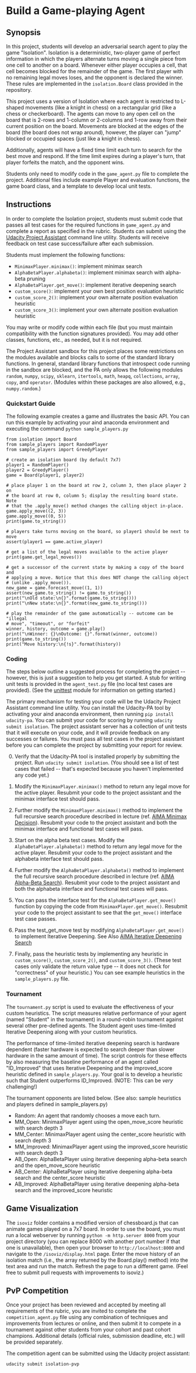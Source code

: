 
# Build a Game-playing Agent

## Synopsis

In this project, students will develop an adversarial search agent to play the game "Isolation".  Isolation is a deterministic, two-player game of perfect information in which the players alternate turns moving a single piece from one cell to another on a board.  Whenever either player occupies a cell, that cell becomes blocked for the remainder of the game.  The first player with no remaining legal moves loses, and the opponent is declared the winner.  These rules are implemented in the `isolation.Board` class provided in the repository. 

This project uses a version of Isolation where each agent is restricted to L-shaped movements (like a knight in chess) on a rectangular grid (like a chess or checkerboard).  The agents can move to any open cell on the board that is 2-rows and 1-column or 2-columns and 1-row away from their current position on the board. Movements are blocked at the edges of the board (the board does not wrap around), however, the player can "jump" blocked or occupied spaces (just like a knight in chess).

Additionally, agents will have a fixed time limit each turn to search for the best move and respond.  If the time limit expires during a player's turn, that player forfeits the match, and the opponent wins.

Students only need to modify code in the `game_agent.py` file to complete the project.  Additional files include example Player and evaluation functions, the game board class, and a template to develop local unit tests.  


## Instructions

In order to complete the Isolation project, students must submit code that passes all test cases for the required functions in `game_agent.py` and complete a report as specified in the rubric.  Students can submit using the [Udacity Project Assistant]() command line utility.  Students will receive feedback on test case success/failure after each submission.

Students must implement the following functions:

- `MinimaxPlayer.minimax()`: implement minimax search
- `AlphaBetaPlayer.alphabeta()`: implement minimax search with alpha-beta pruning
- `AlphaBetaPlayer.get_move()`: implement iterative deepening search
- `custom_score()`: implement your own best position evaluation heuristic
- `custom_score_2()`: implement your own alternate position evaluation heuristic
- `custom_score_3()`: implement your own alternate position evaluation heuristic

You may write or modify code within each file (but you must maintain compatibility with the function signatures provided).  You may add other classes, functions, etc., as needed, but it is not required.

The Project Assistant sandbox for this project places some restrictions on the modules available and blocks calls to some of the standard library functions.  In general, standard library functions that introspect code running in the sandbox are blocked, and the PA only allows the following modules `random`, `numpy`, `scipy`, `sklearn`, `itertools`, `math`, `heapq`, `collections`, `array`, `copy`, and `operator`. (Modules within these packages are also allowed, e.g., `numpy.random`.)


### Quickstart Guide

The following example creates a game and illustrates the basic API.  You can run this example by activating your aind anaconda environment and executing the command `python sample_players.py`

    from isolation import Board
    from sample_players import RandomPlayer
    from sample_players import GreedyPlayer

    # create an isolation board (by default 7x7)
    player1 = RandomPlayer()
    player2 = GreedyPlayer()
    game = Board(player1, player2)

    # place player 1 on the board at row 2, column 3, then place player 2 on
    # the board at row 0, column 5; display the resulting board state.  Note
    # that the .apply_move() method changes the calling object in-place.
    game.apply_move((2, 3))
    game.apply_move((0, 5))
    print(game.to_string())

    # players take turns moving on the board, so player1 should be next to move
    assert(player1 == game.active_player)

    # get a list of the legal moves available to the active player
    print(game.get_legal_moves())

    # get a successor of the current state by making a copy of the board and
    # applying a move. Notice that this does NOT change the calling object
    # (unlike .apply_move()).
    new_game = game.forecast_move((1, 1))
    assert(new_game.to_string() != game.to_string())
    print("\nOld state:\n{}".format(game.to_string()))
    print("\nNew state:\n{}".format(new_game.to_string()))

    # play the remainder of the game automatically -- outcome can be "illegal
    # move", "timeout", or "forfeit"
    winner, history, outcome = game.play()
    print("\nWinner: {}\nOutcome: {}".format(winner, outcome))
    print(game.to_string())
    print("Move history:\n{!s}".format(history))


### Coding

The steps below outline a suggested process for completing the project -- however, this is just a suggestion to help you get started.  A stub for writing unit tests is provided in the `agent_test.py` file (no local test cases are provided). (See the [unittest](https://docs.python.org/3/library/unittest.html#basic-example) module for information on getting started.)

The primary mechanism for testing your code will be the Udacity Project Assistant command line utility.  You can install the Udacity-PA tool by activating your aind anaconda environment, then running `pip install udacity-pa`.  You can submit your code for scoring by running `udacity submit isolation`.  The project assistant server has a collection of unit tests that it will execute on your code, and it will provide feedback on any successes or failures.  You must pass all test cases in the project assistant before you can complete the project by submitting your report for review.

0. Verify that the Udacity-PA tool is installed properly by submitting the project. Run `udacity submit isolation`. (You should see a list of test cases that failed -- that's expected because you haven't implemented any code yet.)

0. Modify the `MinimaxPlayer.minimax()` method to return any legal move for the active player.  Resubmit your code to the project assistant and the minimax interface test should pass.

0. Further modify the `MinimaxPlayer.minimax()` method to implement the full recursive search procedure described in lecture (ref. [AIMA Minimax Decision](https://github.com/aimacode/aima-pseudocode/blob/master/md/Minimax-Decision.md)).  Resubmit your code to the project assistant and both the minimax interface and functional test cases will pass.

0. Start on the alpha beta test cases. Modify the `AlphaBetaPlayer.alphabeta()` method to return any legal move for the active player.  Resubmit your code to the project assistant and the alphabeta interface test should pass.

0. Further modify the `AlphaBetaPlayer.alphabeta()` method to implement the full recursive search procedure described in lecture (ref. [AIMA Alpha-Beta Search](https://github.com/aimacode/aima-pseudocode/blob/master/md/Alpha-Beta-Search.md)).  Resubmit your code to the project assistant and both the alphabeta interface and functional test cases will pass.

0. You can pass the interface test for the `AlphaBetaPlayer.get_move()` function by copying the code from `MinimaxPlayer.get_move()`.  Resubmit your code to the project assistant to see that the `get_move()` interface test case passes.

0. Pass the test_get_move test by modifying `AlphaBetaPlayer.get_move()` to implement Iterative Deepening.  See Also [AIMA Iterative Deepening Search](https://github.com/aimacode/aima-pseudocode/blob/master/md/Iterative-Deepening-Search.md)

0. Finally, pass the heuristic tests by implementing any heuristic in `custom_score()`, `custom_score_2()`, and `custom_score_3()`.  (These test cases only validate the return value type -- it does not check for "correctness" of your heuristic.)  You can see example heuristics in the `sample_players.py` file.


### Tournament

The `tournament.py` script is used to evaluate the effectiveness of your custom heuristics.  The script measures relative performance of your agent (named "Student" in the tournament) in a round-robin tournament against several other pre-defined agents.  The Student agent uses time-limited Iterative Deepening along with your custom heuristics.

The performance of time-limited iterative deepening search is hardware dependent (faster hardware is expected to search deeper than slower hardware in the same amount of time).  The script controls for these effects by also measuring the baseline performance of an agent called "ID_Improved" that uses Iterative Deepening and the improved_score heuristic defined in `sample_players.py`.  Your goal is to develop a heuristic such that Student outperforms ID_Improved. (NOTE: This can be _very_ challenging!)

The tournament opponents are listed below. (See also: sample heuristics and players defined in sample_players.py)

- Random: An agent that randomly chooses a move each turn.
- MM_Open: MinimaxPlayer agent using the open_move_score heuristic with search depth 3
- MM_Center: MinimaxPlayer agent using the center_score heuristic with search depth 3
- MM_Improved: MinimaxPlayer agent using the improved_score heuristic with search depth 3
- AB_Open: AlphaBetaPlayer using iterative deepening alpha-beta search and the open_move_score heuristic
- AB_Center: AlphaBetaPlayer using iterative deepening alpha-beta search and the center_score heuristic
- AB_Improved: AlphaBetaPlayer using iterative deepening alpha-beta search and the improved_score heuristic

## Game Visualization

The `isoviz` folder contains a modified version of chessboard.js that can animate games played on a 7x7 board.  In order to use the board, you must run a local webserver by running `python -m http.server 8000` from your project directory (you can replace 8000 with another port number if that one is unavailable), then open your browser to `http://localhost:8000` and navigate to the `/isoviz/display.html` page.  Enter the move history of an isolation match (i.e., the array returned by the Board.play() method) into the text area and run the match.  Refresh the page to run a different game.  (Feel free to submit pull requests with improvements to isoviz.)


## PvP Competition

Once your project has been reviewed and accepted by meeting all requirements of the rubric, you are invited to complete the `competition_agent.py` file using any combination of techniques and improvements from lectures or online, and then submit it to compete in a tournament against other students from your cohort and past cohort champions.  Additional details (official rules, submission deadline, etc.) will be provided separately.

The competition agent can be submitted using the Udacity project assistant:

    udacity submit isolation-pvp
